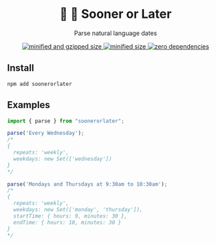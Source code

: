 <div align="center">
  <h1>💬 📅 Sooner or Later</h1>
  <p>Parse natural language dates</p>
  <a href="https://bundlephobia.com/result?p=soonerorlater">
    <img src="https://badgen.net/bundlephobia/minzip/soonerorlater@0.1.0" alt="minified and gzipped size">
    <img src="https://badgen.net/bundlephobia/min/soonerorlater@0.1.0" alt="minified size">
    <img src="https://badgen.net/bundlephobia/dependency-count/soonerorlater@0.1.0" alt="zero dependencies">
  </a>
</div>

## Install

```console
npm add soonerorlater
```

## Examples

```javascript
import { parse } from "soonerorlater";

parse('Every Wednesday');
/*
{
  repeats: 'weekly',
  weekdays: new Set(['wednesday'])
}
*/

parse('Mondays and Thursdays at 9:30am to 10:30am');
/*
{
  repeats: 'weekly',
  weekdays: new Set(['monday', 'thursday']),
  startTime: { hours: 9, minutes: 30 },
  endTime: { hours: 10, minutes: 30 }
}
*/
```
